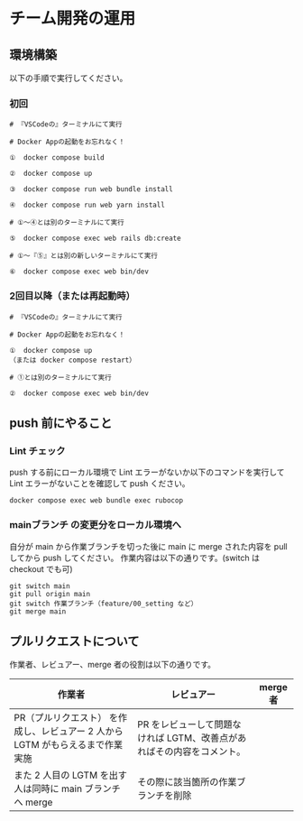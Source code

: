# チーム開発の運用

## 環境構築

以下の手順で実行してください。

### 初回

```
# 『VSCodeの』ターミナルにて実行

# Docker Appの起動をお忘れなく！

①  docker compose build

②  docker compose up

③  docker compose run web bundle install

④  docker compose run web yarn install

# ①〜④とは別のターミナルにて実行

⑤  docker compose exec web rails db:create

# ①〜『⑤』とは別の新しいターミナルにて実行

⑥  docker compose exec web bin/dev
```

### 2回目以降（または再起動時）

```
# 『VSCodeの』ターミナルにて実行

# Docker Appの起動をお忘れなく！

①  docker compose up
（または docker compose restart）

# ①とは別のターミナルにて実行

②  docker compose exec web bin/dev
```

## push 前にやること

### Lint チェック

push する前にローカル環境で Lint エラーがないか以下のコマンドを実行して
Lint エラーがないことを確認して push ください。

```
docker compose exec web bundle exec rubocop
```

### mainブランチ の変更分をローカル環境へ

自分が main から作業ブランチを切った後に main に merge された内容を
pull してから push してください。
作業内容は以下の通りです。(switch は checkout でも可)

```
git switch main
git pull origin main
git switch 作業ブランチ（feature/00_setting など）
git merge main
```

## プルリクエストについて

作業者、レビュアー、merge 者の役割は以下の通りです。

| 作業者                                                       | レビュアー                                                                                                                         | merge 者                                                                                          |
| ------------------------------------------------------------ | ---------------------------------------------------------------------------------------------------------------------------------- | ------------------------------------------------------------------------------------------------- |
| PR（プルリクエスト） を作成し、レビュアー 2 人から LGTM がもらえるまで作業実施 | PR をレビューして問題なければ LGTM、改善点があればその内容をコメント。
また 2 人目の LGTM を出す人は同時に main ブランチへ merge | その際に該当箇所の作業ブランチを削除 |
